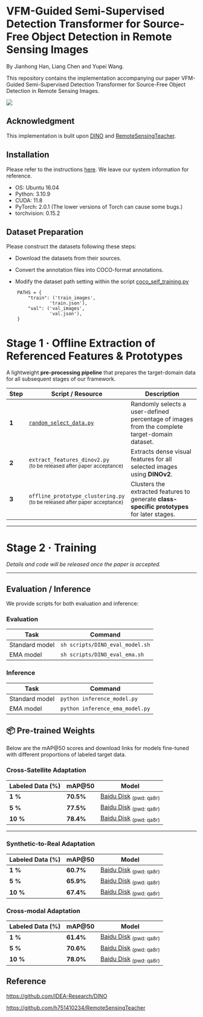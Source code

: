 # VFM-Guided Semi-Supervised Detection Transformer for Source-Free Object Detection in Remote Sensing Images

By Jianhong Han, Liang Chen and Yupei Wang.

This repository contains the implementation accompanying our paper VFM-Guided Semi-Supervised Detection Transformer for Source-Free Object Detection in Remote Sensing Images.


![](/figs/Figure1.png)

## Acknowledgment
This implementation is bulit upon [DINO](https://github.com/IDEA-Research/DINO/) and [RemoteSensingTeacher](https://github.com/h751410234/RemoteSensingTeacher).

## Installation
Please refer to the instructions [here](requirements.txt). We leave our system information for reference.

* OS: Ubuntu 16.04
* Python: 3.10.9
* CUDA: 11.8
* PyTorch: 2.0.1 (The lower versions of Torch can cause some bugs.)
* torchvision: 0.15.2

## Dataset Preparation
Please construct the datasets following these steps:

- Download the datasets from their sources.

- Convert the annotation files into COCO-format annotations.

- Modify the dataset path setting within the script [coco_self_training.py](./datasets/coco_self_training.py)

```
    PATHS = {
        "train": ('train_images',
                'train.json'),
        "val": ('val_images',
                'val.json'),
    }
```
# Stage 1 · Offline Extraction of Referenced Features & Prototypes

A lightweight **pre-processing pipeline** that prepares the target-domain data for all subsequent stages of our framework.

| Step | Script / Resource | Description |
|------|------------------|-------------|
| **1** | [`random_select_data.py`](./random_select_data.py) | Randomly selects a user-defined percentage of images from the complete target-domain dataset. |
| **2** | `extract_features_dinov2.py` <br><sup>(to be released after paper acceptance)</sup> | Extracts dense visual features for all selected images using **DINOv2**. |
| **3** | `offline_prototype_clustering.py` <br><sup>(to be released after paper acceptance)</sup> | Clusters the extracted features to generate **class-specific prototypes** for later stages. |

---

# Stage 2 · Training

*Details and code will be released once the paper is accepted.*

---

## Evaluation / Inference

We provide scripts for both evaluation and inference:

### Evaluation  
| Task | Command |
|------|---------|
| Standard model | `sh scripts/DINO_eval_model.sh` |
| EMA model | `sh scripts/DINO_eval_ema.sh` |

### Inference  
| Task | Command |
|------|---------|
| Standard model | `python inference_model.py` |
| EMA model | `python inference_ema_model.py` |

## 📦 Pre-trained Weights

Below are the mAP@50 scores and download links for models fine-tuned with different proportions of labeled target data.

### Cross-Satellite Adaptation

| Labeled Data (%) | mAP@50    | Model |
|------------------|-----------|-------|
| **1 %**  | **70.5%** | [Baidu Disk](https://pan.baidu.com/s/14UEWbQSKTF9tdTtaFaB_Lw?pwd=qa8r) <sub>(pwd: qa8r)</sub> |
| **5 %**  | **77.5%** | [Baidu Disk](https://pan.baidu.com/s/14UEWbQSKTF9tdTtaFaB_Lw?pwd=qa8r) <sub>(pwd: qa8r)</sub> |
| **10 %** | **78.4%** | [Baidu Disk](https://pan.baidu.com/s/14UEWbQSKTF9tdTtaFaB_Lw?pwd=qa8r) <sub>(pwd: qa8r)</sub> |

---

### Synthetic-to-Real Adaptation

| Labeled Data (%) | mAP@50    | Model |
|------------------|-----------|-------|
| **1 %**  | **60.7%** | [Baidu Disk](https://pan.baidu.com/s/14UEWbQSKTF9tdTtaFaB_Lw?pwd=qa8r) <sub>(pwd: qa8r)</sub> |
| **5 %**  | **65.9%** | [Baidu Disk](https://pan.baidu.com/s/14UEWbQSKTF9tdTtaFaB_Lw?pwd=qa8r) <sub>(pwd: qa8r)</sub> |
| **10 %** | **67.4%** | [Baidu Disk](https://pan.baidu.com/s/14UEWbQSKTF9tdTtaFaB_Lw?pwd=qa8r) <sub>(pwd: qa8r)</sub> |

### Cross-modal Adaptation

| Labeled Data (%) | mAP@50    | Model |
|------------------|-----------|-------|
| **1 %**  | **61.4%** | [Baidu Disk](https://pan.baidu.com/s/14UEWbQSKTF9tdTtaFaB_Lw?pwd=qa8r) <sub>(pwd: qa8r)</sub> |
| **5 %**  | **70.6%** | [Baidu Disk](https://pan.baidu.com/s/14UEWbQSKTF9tdTtaFaB_Lw?pwd=qa8r) <sub>(pwd: qa8r)</sub> |
| **10 %** | **78.0%** | [Baidu Disk](https://pan.baidu.com/s/14UEWbQSKTF9tdTtaFaB_Lw?pwd=qa8r) <sub>(pwd: qa8r)</sub> |




## Reference
https://github.com/IDEA-Research/DINO

https://github.com/h751410234/RemoteSensingTeacher